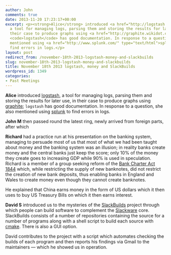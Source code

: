 ```yaml
---
author: John
comments: true
date: 2013-11-20 17:23:17+00:00
excerpt: <p><strong>Alice</strong> introduced <a href="http://logstash.net/" type="text/html">logstash</a>,
  a tool for managing logs, parsing them and storing the results for later use, in
  their case to produce graphs using <a href="http://graphite.wikidot.com/" type="text/html">graphite</a>;
  <code>logstash</code> has good documentation. In response to a question, she also
  mentioned using <a href="http://www.splunk.com/" type="text/html">splunk</a> to
  find errors in logs.</p>
layout: post
redirect_from: /november-18th-2013-logstash-money-and-slackbuilds
slug: november-18th-2013-logstash-money-and-slackbuilds
title: November 18th 2013 logstash, money and SlackBuilds
wordpress_id: 1349
categories:
- Past Meetings
---
```


**Alice** introduced [logstash](http://logstash.net/), a tool for managing logs, parsing them and storing the results for later use, in their case to produce graphs using [graphite](http://graphite.wikidot.com/); `logstash` has good documentation. In response to a question, she also mentioned using [splunk](http://www.splunk.com/) to find errors in logs.

**John M** then passed round the latest ring, newly arrived from foreign parts, after which

**Richard** had a practice run at his presentation on the banking system, managing to persuade most of us that most of what we had been taught about money and the banking system was an illusion; in reality banks create money and the central banks just keep the score; only 10% of the money they create goes to increasing GDP while 90% is used in speculation. Richard is a member of a group seeking reform of the [Bank Charter Act 1844](http://en.wikipedia.org/wiki/Bank_Charter_Act_1844) which, while restricting the supply of new banknotes, did not restrict the creation of new bank deposits, thus enabling banks in England and Wales to create money even though they cannot create banknotes.

He explained that China earns money in the form of US dollars which it then uses to buy US Treasury Bills on which it then earns interest.

**David S** introduced us to the mysteries of the [SlackBuilds](http://slackbuilds.org/) project through which people can build software to complement the [Slackware](http://www.slackware.com/index.php/) core. SlackBuilds consists of a number of repositories containing the source for a number of programs along with a shell script to build each source with [cmake](http://www.cmake.org/). There is also a GUI option.

David contributes to the project with a script which automates checking the builds of each program and then reports his findings via Gmail to the maintainers — which he showed us in operation.
